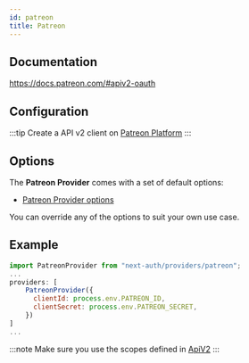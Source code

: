 ```yaml
---
id: patreon
title: Patreon
---
```


## Documentation

https://docs.patreon.com/#apiv2-oauth

## Configuration

:::tip
Create a API v2 client on [Patreon Platform](https://www.patreon.com/portal/registration/register-clients)
:::

## Options

The **Patreon Provider** comes with a set of default options:

- [Patreon Provider options](https://github.com/nextauthjs/next-auth/blob/v4/packages/next-auth/src/providers/patreon.ts)

You can override any of the options to suit your own use case.

## Example

```js
import PatreonProvider from "next-auth/providers/patreon";
...
providers: [
    PatreonProvider({
      clientId: process.env.PATREON_ID,
      clientSecret: process.env.PATREON_SECRET,
    })
]
...
```

:::note
Make sure you use the scopes defined in [ApiV2](https://docs.patreon.com/#scopes)
:::
